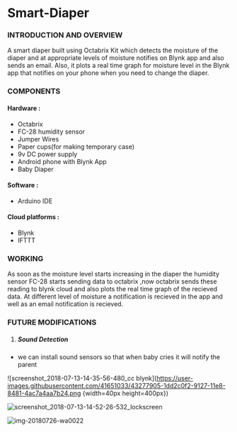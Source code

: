 # Smart-Diaper

### INTRODUCTION AND OVERVIEW
A smart diaper built using Octabrix Kit which detects the moisture of the diaper and at appropriate levels of moisture notifies on Blynk app and also sends an email. Also, it plots a real time graph for moisture level in the Blynk app  that notifies on your phone when you need to change the diaper.
### COMPONENTS
#### Hardware :
- Octabrix
- FC-28 humidity sensor
- Jumper Wires
- Paper cups(for making temporary case)
- 9v DC power supply
- Android phone with Blynk App
- Baby Diaper
#### Software :
- Arduino IDE
#### Cloud platforms :
- Blynk
- IFTTT

### WORKING 
As soon as the moisture level starts increasing in the diaper
the humidity sensor FC-28 starts sending data to octabrix ,now octabrix sends
these reading to blynk cloud and also plots the real time graph of the 
recieved data. At different level of moisture a notification is recieved 
in the app and well as an email notification is recieved.

### FUTURE MODIFICATIONS
1. ##### Sound Detection
 - we can install sound sensors so that when baby cries it will notify the parent
  


![screenshot_2018-07-13-14-35-56-480_cc blynk](https://user-images.githubusercontent.com/41651033/43277905-1dd2c0f2-9127-11e8-8481-4ac7a4aa7b24.png {width=40px height=400px})


![screenshot_2018-07-13-14-52-26-532_lockscreen](https://user-images.githubusercontent.com/41651033/43277983-57e45558-9127-11e8-97fa-c15ff70c0af8.png)


![img-20180726-wa0022](https://user-images.githubusercontent.com/41651033/43278039-7f563b6a-9127-11e8-873c-2a3a6c8e163b.jpg)

